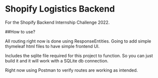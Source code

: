 # Shopify Logistics Backend

For the Shopify Backend Internship Challenge 2022.

##How to use?

All routing right now is done using ResponseEntities.  Going to add simple thymeleaf html files to have simple frontend UI.

Includes the sqlite file required for this project to function.  So you can just build it and it will work with a SQLite db connection.

Right now using Postman to verify routes are working as intended.
